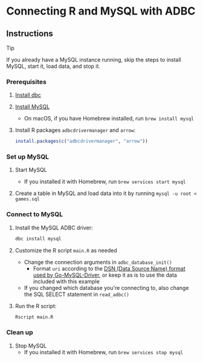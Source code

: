 # Connecting R and MySQL with ADBC

## Instructions

> [!TIP]
> If you already have a MySQL instance running, skip the steps to install MySQL, start it, load data, and stop it.

### Prerequisites

1. [Install dbc](https://docs.columnar.tech/dbc/getting_started/installation/)

1. [Install MySQL](https://dev.mysql.com/downloads/installer/)
   - On macOS, if you have Homebrew installed, run `brew install mysql`

1. Install R packages `adbcdrivermanager` and `arrow`:

   ```r
   install.packages(c("adbcdrivermanager", "arrow"))
   ```

### Set up MySQL

1. Start MySQL
   - If you installed it with Homebrew, run `brew services start mysql`

1. Create a table in MySQL and load data into it by running `mysql -u root < games.sql`

### Connect to MySQL

1. Install the MySQL ADBC driver:

   ```sh
   dbc install mysql
   ```

1. Customize the R script `main.R` as needed
   - Change the connection arguments in `adbc_database_init()`
     - Format `uri` according to the [DSN (Data Source Name) format used by Go-MySQL-Driver](https://pkg.go.dev/github.com/go-sql-driver/mysql#section-readme), or keep it as is to use the data included with this example
   - If you changed which database you're connecting to, also change the SQL SELECT statement in `read_adbc()`

1. Run the R script:

   ```sh
   Rscript main.R
   ```

### Clean up

1. Stop MySQL
   - If you installed it with Homebrew, run `brew services stop mysql`
